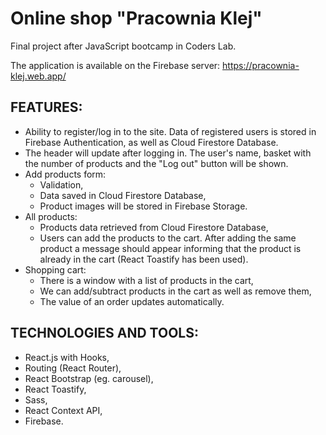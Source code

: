 # Online shop "Pracownia Klej"
Final project after JavaScript bootcamp in Coders Lab. 

The application is available on the Firebase server: https://pracownia-klej.web.app/

## FEATURES:

* Ability to register/log in to the site. Data of registered users is stored in Firebase Authentication, as well as Cloud Firestore Database.
* The header will update after logging in. The user's name, basket with the number of products and the "Log out" button will be shown.
* Add products form:
  * Validation, 
  * Data saved in Cloud Firestore Database, 
  * Product images will be stored in Firebase Storage.
* All products:
  * Products data retrieved from Cloud Firestore Database,
  * Users can add the products to the cart. After adding the same product a message should appear informing that the product is already in the cart (React Toastify has been used).
* Shopping cart:
  * There is a window with a list of products in the cart, 
  * We can add/subtract products in the cart as well as remove them, 
  * The value of an order updates automatically.

## TECHNOLOGIES AND TOOLS:

* React.js with Hooks, 
* Routing (React Router), 
* React Bootstrap (eg. carousel), 
* React Toastify, 
* Sass, 
* React Context API, 
* Firebase.